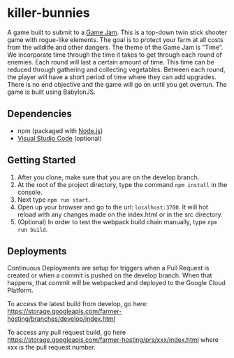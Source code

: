 # killer-bunnies

A game built to submit to a [Game Jam](https://itch.io/jam/gamedevtv-community-jam). This is a top-down twin stick shooter game with rogue-like elements. The goal is to protect your farm at all costs from the wildlife and other dangers. The theme of the Game Jam is “Time”. We incorporate time through the time it takes to get through each round of enemies. Each round will last a certain amount of time. This time can be reduced through gathering and collecting vegetables. Between each round, the player will have a short period of time where they can add upgrades. There is no end objective and the game will go on until you get overrun. The game is built using BabylonJS.

## Dependencies

* npm (packaged with [Node.js](https://nodejs.org/en/))
* [Visual Studio Code](https://code.visualstudio.com/) (optional)

## Getting Started

1. After you clone, make sure that you are on the develop branch.
2. At the root of the project directory, type the command `npm install` in the console.
3. Next type `npm run start`.
4. Open up your browser and go to the url: `localhost:3700`. It will hot reload with any changes made on the index.html or in the src directory.
5. (Optional) In order to test the webpack build chain manually, type `npm run build`.

## Deployments

Continuous Deployments are setup for triggers when a Pull Request is created or when a commit is pushed on the develop branch. When that happens, that commit will be webpacked and deployed to the Google Cloud Platform.

To access the latest build from develop, go here: https://storage.googleapis.com/farmer-hosting/branches/develop/index.html

To access any pull request build, go here https://storage.googleapis.com/farmer-hosting/prs/xxx/index.html where xxx is the pull request number.
